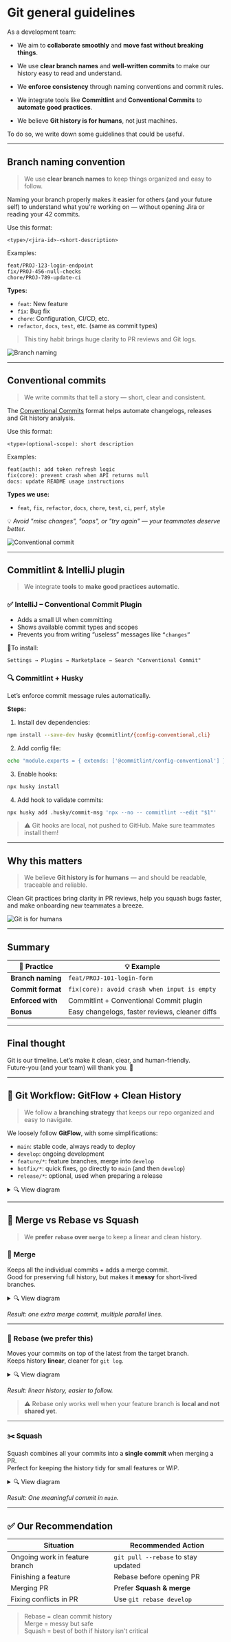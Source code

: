 
# Git general guidelines

As a development team:

* We aim to **collaborate smoothly** and **move fast without breaking things**.

* We use **clear branch names** and **well-written commits** to make our history easy to read and understand.

* We **enforce consistency** through naming conventions and commit rules.

* We integrate tools like **Commitlint** and **Conventional Commits** to **automate good practices**.

* We believe **Git history is for humans**, not just machines.

To do so, we write down some guidelines that could be useful.

---

## Branch naming convention

> We use **clear branch names** to keep things organized and easy to follow.

Naming your branch properly makes it easier for others (and your future self) to understand what you're working on — without opening Jira or reading your 42 commits.

Use this format:

```
<type>/<jira-id>-<short-description>
```

Examples:
```
feat/PROJ-123-login-endpoint
fix/PROJ-456-null-checks
chore/PROJ-789-update-ci
```

**Types:**
- `feat`: New feature
- `fix`: Bug fix
- `chore`: Configuration, CI/CD, etc.
- `refactor`, `docs`, `test`, etc. (same as commit types)

> This tiny habit brings huge clarity to PR reviews and Git logs.

![Branch naming](./img/git-branch-naming.png "Branch naming")

---

## Conventional commits

> We write commits that tell a story — short, clear and consistent.

The [Conventional Commits](https://www.conventionalcommits.org/en/v1.0.0/) format helps automate changelogs, releases and Git history analysis.

Use this format:

```
<type>(optional-scope): short description
```

Examples:
```
feat(auth): add token refresh logic
fix(core): prevent crash when API returns null
docs: update README usage instructions
```

**Types we use:**
- `feat`, `fix`, `refactor`, `docs`, `chore`, `test`, `ci`, `perf`, `style`

💡 *Avoid "misc changes", "oops", or "try again" — your teammates deserve better.*

![Conventional commit](./img/conventional-commit.png "Conventional commit")

---

## Commitlint & IntelliJ plugin

> We integrate **tools** to **make good practices automatic**.

### ✅ IntelliJ – Conventional Commit Plugin

- Adds a small UI when committing
- Shows available commit types and scopes
- Prevents you from writing “useless” messages like `“changes”`

📍To install:
```
Settings → Plugins → Marketplace → Search "Conventional Commit"
```

### 🔍 Commitlint + Husky

Let’s enforce commit message rules automatically.

**Steps:**

1. Install dev dependencies:
```bash
npm install --save-dev husky @commitlint/{config-conventional,cli}
```

2. Add config file:
```bash
echo "module.exports = { extends: ['@commitlint/config-conventional'] };" > commitlint.config.js
```

3. Enable hooks:
```bash
npx husky install
```

4. Add hook to validate commits:
```bash
npx husky add .husky/commit-msg 'npx --no -- commitlint --edit "$1"'
```

> ⚠️ Git hooks are local, not pushed to GitHub. Make sure teammates install them!

---

## Why this matters

> We believe **Git history is for humans** — and should be readable, traceable and reliable.

Clean Git practices bring clarity in PR reviews, help you squash bugs faster, and make onboarding new teammates a breeze.

![Git is for humans](./img/git-is-for-humans.jpg "Git is for humans")

---

## Summary

| 🔧 Practice         | 💡 Example                             |
|---------------------|----------------------------------------|
| **Branch naming**   | `feat/PROJ-101-login-form`             |
| **Commit format**   | `fix(core): avoid crash when input is empty` |
| **Enforced with**   | Commitlint + Conventional Commit plugin |
| **Bonus**           | Easy changelogs, faster reviews, cleaner diffs |

---

## Final thought

Git is our timeline. Let’s make it clean, clear, and human-friendly.  
Future-you (and your team) will thank you. 🙌


---

## 🧬 Git Workflow: GitFlow + Clean History

> We follow a **branching strategy** that keeps our repo organized and easy to navigate.

We loosely follow **GitFlow**, with some simplifications:

- `main`: stable code, always ready to deploy
- `develop`: ongoing development
- `feature/*`: feature branches, merge into `develop`
- `hotfix/*`: quick fixes, go directly to `main` (and then `develop`)
- `release/*`: optional, used when preparing a release

<details>
<summary>🔍 View diagram</summary>

```mermaid
flowchart TD
    main -->|hotfix| hotfix1
    develop -->|new feature| feature1
    feature1 --> develop
    develop -->|prepare release| release1
    release1 --> main
    release1 --> develop
```

</details>

---

## 🧪 Merge vs Rebase vs Squash

> We **prefer `rebase` over `merge`** to keep a linear and clean history.

### 🧷 Merge

Keeps all the individual commits + adds a merge commit.  
Good for preserving full history, but makes it **messy** for short-lived branches.

<details>
<summary>🔍 View diagram</summary>

```mermaid
gitGraph
   commit id: "main"
   branch develop
   commit id: "Initial"
   branch feature
   commit id: "feat A"
   checkout develop
   commit id: "fix 1"
   merge feature
```

</details>

*Result: one extra merge commit, multiple parallel lines.*

---

### 🔁 Rebase (we prefer this)

Moves your commits on top of the latest from the target branch.  
Keeps history **linear**, cleaner for `git log`.

<details>
<summary>🔍 View diagram</summary>

```mermaid
gitGraph
   commit id: "main"
   branch develop
   commit id: "Initial"
   branch feature
   commit id: "feat A"
   checkout develop
   commit id: "fix 1"
   checkout feature
   rebase develop
   checkout develop
   merge feature
```

</details>

*Result: linear history, easier to follow.*

> ⚠️ Rebase only works well when your feature branch is **local and not shared yet**.

---

### ✂️ Squash

Squash combines all your commits into a **single commit** when merging a PR.  
Perfect for keeping the history tidy for small features or WIP.

<details>
<summary>🔍 View diagram</summary>

```mermaid
gitGraph
   commit id: "main"
   branch feature
   commit id: "Add A"
   commit id: "Fix typo"
   commit id: "Update tests"
   checkout main
   merge feature squash
```

</details>

*Result: One meaningful commit in `main`.*

---

## ✅ Our Recommendation

| Situation | Recommended Action |
|----------|--------------------|
| Ongoing work in feature branch | `git pull --rebase` to stay updated |
| Finishing a feature | Rebase before opening PR |
| Merging PR | Prefer **Squash & merge** |
| Fixing conflicts in PR | Use `git rebase develop` |

> Rebase = clean commit history  
> Merge = messy but safe  
> Squash = best of both if history isn't critical

